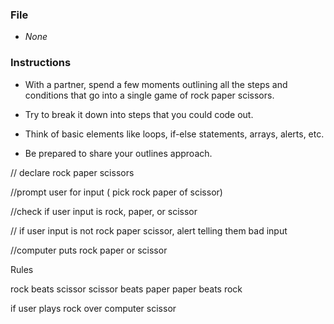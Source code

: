 ### File

* _None_

### Instructions

* With a partner, spend a few moments outlining all the steps and conditions that go into a single game of rock paper scissors.

* Try to break it down into steps that you could code out.

* Think of basic elements like loops, if-else statements, arrays, alerts, etc.

* Be prepared to share your outlines approach.

// declare rock paper scissors

//prompt user for input ( pick rock paper of scissor)

//check if user input is rock, paper, or scissor

// if user input is not rock paper scissor, alert telling them bad input

//computer puts rock paper or scissor

Rules

rock beats scissor 
scissor beats paper
paper beats rock 

if user plays rock over computer scissor 